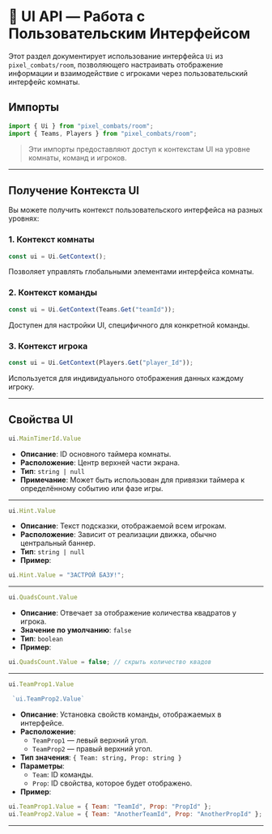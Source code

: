 # 🧾 UI API — Работа с Пользовательским Интерфейсом

Этот раздел документирует использование интерфейса `Ui` из `pixel_combats/room`, позволяющего настраивать отображение информации и взаимодействие с игроками через пользовательский интерфейс комнаты.

## Импорты

```ts
import { Ui } from "pixel_combats/room";
import { Teams, Players } from "pixel_combats/room";
```

> Эти импорты предоставляют доступ к контекстам UI на уровне комнаты, команд и игроков.

---

## Получение Контекста UI

Вы можете получить контекст пользовательского интерфейса на разных уровнях:

### 1. Контекст комнаты
```ts
const ui = Ui.GetContext();
```
Позволяет управлять глобальными элементами интерфейса комнаты.

### 2. Контекст команды
```ts
const ui = Ui.GetContext(Teams.Get("teamId"));
```
Доступен для настройки UI, специфичного для конкретной команды.

### 3. Контекст игрока
```ts
const ui = Ui.GetContext(Players.Get("player_Id"));
```
Используется для индивидуального отображения данных каждому игроку.

---

## Свойства UI

```js
ui.MainTimerId.Value
```

- **Описание**: ID основного таймера комнаты.
- **Расположение**: Центр верхней части экрана.
- **Тип**: `string | null`
- **Примечание**: Может быть использован для привязки таймера к определённому событию или фазе игры.

---

```js 
ui.Hint.Value
```

- **Описание**: Текст подсказки, отображаемой всем игрокам.
- **Расположение**: Зависит от реализации движка, обычно центральный баннер.
- **Тип**: `string | null`
- **Пример**:
```ts
ui.Hint.Value = "ЗАСТРОЙ БАЗУ!";
```

---

```js 
ui.QuadsCount.Value
```

- **Описание**: Отвечает за отображение количества квадратов у игрока.
- **Значение по умолчанию**: `false`
- **Тип**: `boolean`
- **Пример**:
```js
ui.QuadsCount.Value = false; // скрыть количество квадов
```

---

```js 
ui.TeamProp1.Value
```
```js
 `ui.TeamProp2.Value`
```

- **Описание**: Установка свойств команды, отображаемых в интерфейсе.
- **Расположение**:
  - `TeamProp1` — левый верхний угол.
  - `TeamProp2` — правый верхний угол.
- **Тип значения**: `{ Team: string, Prop: string }`
- **Параметры**:
  - `Team`: ID команды.
  - `Prop`: ID свойства, которое будет отображено.
- **Пример**:
```js
ui.TeamProp1.Value = { Team: "TeamId", Prop: "PropId" };
ui.TeamProp2.Value = { Team: "AnotherTeamId", Prop: "AnotherPropId" };
```

---


